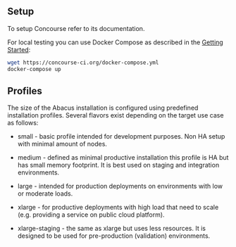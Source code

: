 ## Setup

To setup Concourse refer to its documentation.

For local testing you can use Docker Compose as described in the [Getting Started](https://concourse-ci.org/getting-started.html):
```bash
wget https://concourse-ci.org/docker-compose.yml
docker-compose up
```

## Profiles

The size of the Abacus installation is configured using predefined installation profiles. Several flavors exist depending on the target use case as follows:

- small - basic profile intended for development purposes. Non HA setup with minimal amount of nodes.

- medium - defined as minimal productive installation this profile is HA but has small memory footprint. It is best used on staging and integration environments.

- large - intended for production deployments on environments with low or moderate loads.

- xlarge - for productive deployments with high load that need to scale  (e.g. providing a service on public cloud platform). 

- xlarge-staging - the same as xlarge but uses less resources. It is designed to be used for pre-production (validation) environments.

